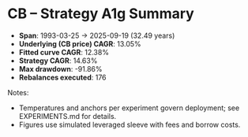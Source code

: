 # CB – Strategy A1g Summary

- **Span**: 1993-03-25 → 2025-09-19 (32.49 years)
- **Underlying (CB price) CAGR**: 13.05%
- **Fitted curve CAGR**: 12.38%
- **Strategy CAGR**: 14.63%
- **Max drawdown**: -91.86%
- **Rebalances executed**: 176

Notes:

- Temperatures and anchors per experiment govern deployment; see EXPERIMENTS.md for details.
- Figures use simulated leveraged sleeve with fees and borrow costs.
